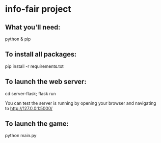 # info-fair project
## What you'll need:
python & pip

## To install all packages:
pip install -r requirements.txt

## To launch the web server:
cd server-flask; flask run

You can test the server is running by opening your browser and navigating to http://127.0.0.1:5000/

## To launch the game:
python main.py

